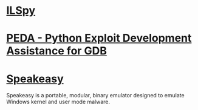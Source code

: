 # [ILSpy](ILSpy/README.md)

# [PEDA - Python Exploit Development Assistance for GDB](PEDA/README.md)

# [Speakeasy](Speakeasy/README.md)
Speakeasy is a portable, modular, binary emulator designed to emulate Windows kernel and user mode malware.